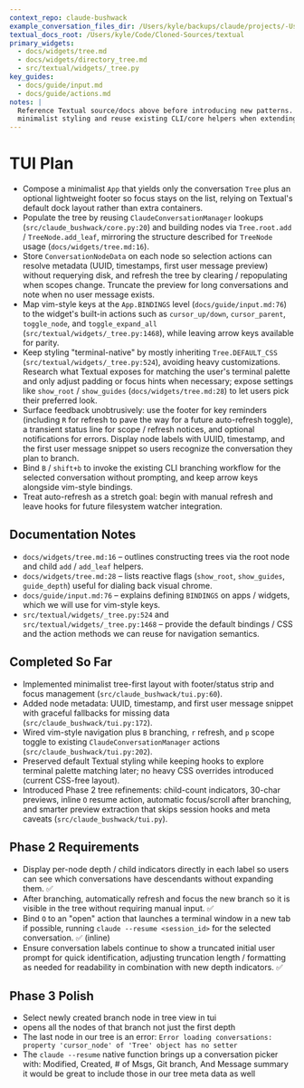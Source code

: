 ```yaml
---
context_repo: claude-bushwack
example_conversation_files_dir: /Users/kyle/backups/claude/projects/-Users-kyle-Code-my-projects-claude-bushwack
textual_docs_root: /Users/kyle/Code/Cloned-Sources/textual
primary_widgets:
  - docs/widgets/tree.md
  - docs/widgets/directory_tree.md
  - src/textual/widgets/_tree.py
key_guides:
  - docs/guide/input.md
  - docs/guide/actions.md
notes: |
  Reference Textual source/docs above before introducing new patterns. Preserve
  minimalist styling and reuse existing CLI/core helpers when extending the TUI.
---
```


# TUI Plan
- Compose a minimalist `App` that yields only the conversation `Tree` plus an optional
  lightweight footer so focus stays on the list, relying on Textual's default dock
  layout rather than extra containers.
- Populate the tree by reusing `ClaudeConversationManager` lookups
  (`src/claude_bushwack/core.py:20`) and building nodes via `Tree.root.add` /
  `TreeNode.add_leaf`, mirroring the structure described for `TreeNode` usage
  (`docs/widgets/tree.md:16`).
- Store `ConversationNodeData` on each node so selection actions can resolve metadata
  (UUID, timestamps, first user message preview) without requerying disk, and refresh
  the tree by clearing / repopulating when scopes change. Truncate the preview for
  long conversations and note when no user message exists.
- Map vim-style keys at the `App.BINDINGS` level (`docs/guide/input.md:76`) to the
  widget's built-in actions such as `cursor_up/down`, `cursor_parent`, `toggle_node`,
  and `toggle_expand_all` (`src/textual/widgets/_tree.py:1468`), while leaving arrow
  keys available for parity.
- Keep styling "terminal-native" by mostly inheriting `Tree.DEFAULT_CSS`
  (`src/textual/widgets/_tree.py:524`), avoiding heavy customizations. Research what
  Textual exposes for matching the user's terminal palette and only adjust padding or
  focus hints when necessary; expose settings like `show_root` / `show_guides`
  (`docs/widgets/tree.md:28`) to let users pick their preferred look.
- Surface feedback unobtrusively: use the footer for key reminders (including `R` for
  refresh to pave the way for a future auto-refresh toggle), a transient status line
  for scope / refresh notices, and optional notifications for errors. Display node
  labels with UUID, timestamp, and the first user message snippet so users recognize
  the conversation they plan to branch.
- Bind `B` / `shift+b` to invoke the existing CLI branching workflow for the selected
  conversation without prompting, and keep arrow keys alongside vim-style bindings.
- Treat auto-refresh as a stretch goal: begin with manual refresh and leave hooks for
  future filesystem watcher integration.

## Documentation Notes
- `docs/widgets/tree.md:16` – outlines constructing trees via the root node and child
  `add` / `add_leaf` helpers.
- `docs/widgets/tree.md:28` – lists reactive flags (`show_root`, `show_guides`,
  `guide_depth`) useful for dialing back visual chrome.
- `docs/guide/input.md:76` – explains defining `BINDINGS` on apps / widgets, which we
  will use for vim-style keys.
- `src/textual/widgets/_tree.py:524` and `src/textual/widgets/_tree.py:1468` – provide
  the default bindings / CSS and the action methods we can reuse for navigation
  semantics.

## Completed So Far
- Implemented minimalist tree-first layout with footer/status strip and focus
  management (`src/claude_bushwack/tui.py:60`).
- Added node metadata: UUID, timestamp, and first user message snippet with graceful
  fallbacks for missing data (`src/claude_bushwack/tui.py:172`).
- Wired vim-style navigation plus `B` branching, `r` refresh, and `p` scope toggle to
  existing `ClaudeConversationManager` actions (`src/claude_bushwack/tui.py:202`).
- Preserved default Textual styling while keeping hooks to explore terminal palette
  matching later; no heavy CSS overrides introduced (current CSS-free layout).
- Introduced Phase 2 tree refinements: child-count indicators, 30-char previews,
  inline `O` resume action, automatic focus/scroll after branching, and smarter
  preview extraction that skips session hooks and meta caveats
  (`src/claude_bushwack/tui.py`).

## Phase 2 Requirements
- Display per-node depth / child indicators directly in each label so users can see
  which conversations have descendants without expanding them. ✅
- After branching, automatically refresh and focus the new branch so it is visible in
  the tree without requiring manual input. ✅
- Bind `O` to an "open" action that launches a terminal window in a new tab if possible,
  running `claude --resume <session_id>` for the selected conversation. ✅ (inline)
- Ensure conversation labels continue to show a truncated initial user prompt for
  quick identification, adjusting truncation length / formatting as needed for
  readability in combination with new depth indicators. ✅


## Phase 3 Polish
- Select newly created branch node in tree view in tui
- <tab> opens all the nodes of that branch not just the first depth
- The last node in our tree is an error: `Error loading conversations: property 'cursor_node' of 'Tree' object has no setter`
- The `claude --resume` native function brings up a conversation picker with: Modified, Created, # of Msgs, Git branch, And Message summary it would be great to include those in our tree meta data as well
